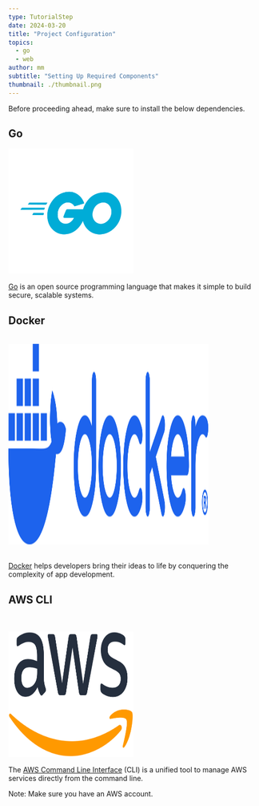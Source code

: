 ```yaml
---
type: TutorialStep
date: 2024-03-20
title: "Project Configuration"
topics:
  - go
  - web
author: mm
subtitle: "Setting Up Required Components"
thumbnail: ./thumbnail.png
---
```


Before proceeding ahead, make sure to install the below dependencies.

## Go

<img src="./images/golang.svg" height="250" width="250">

[Go](https://go.dev/doc/install) is an open source programming language that makes it simple to build secure, scalable systems.

## Docker

<br>
<img src="./images/docker-logo-blue.png" height="400" width="400">
<br><br>

[Docker](https://www.docker.com/products/docker-desktop/) helps developers bring their ideas to life by conquering the complexity of app development.

## AWS CLI

<br><br>
<img src="./images/aws.png" height="250" width="250">

The [AWS Command Line Interface](https://aws.amazon.com/cli/) (CLI)
is a unified tool to manage AWS services directly from the command line.

Note: Make sure you have an AWS account.
